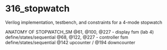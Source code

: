 # 316_stopwatch
Verilog implementation, testbench, and constraints for a 4-mode stopwatch


ANATOMY OF STOPWATCH_SM
@61, @100, @227 - display fsm (lab 4) define/states/sequential
@68, @122, @227 - controller fsm define/states/sequential
@142 upcounter / @194 downcounter
